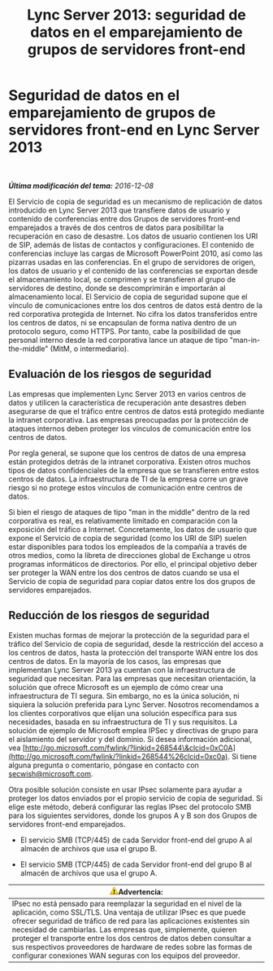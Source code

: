 ﻿---
title: 'Lync Server 2013: seguridad de datos en el emparejamiento de grupos de servidores front-end'
TOCTitle: Seguridad de datos en el emparejamiento de grupos de servidores front-end
ms:assetid: edb852b8-ea86-4948-b756-60fe6ee876d2
ms:mtpsurl: https://technet.microsoft.com/es-es/library/JJ721930(v=OCS.15)
ms:contentKeyID: 49889802
ms.date: 01/07/2017
mtps_version: v=OCS.15
ms.translationtype: HT
---

# Seguridad de datos en el emparejamiento de grupos de servidores front-end en Lync Server 2013

 

_**Última modificación del tema:** 2016-12-08_

El Servicio de copia de seguridad es un mecanismo de replicación de datos introducido en Lync Server 2013 que transfiere datos de usuario y contenido de conferencias entre dos Grupos de servidores front-end emparejados a través de dos centros de datos para posibilitar la recuperación en caso de desastre. Los datos de usuario contienen los URI de SIP, además de listas de contactos y configuraciones. El contenido de conferencias incluye las cargas de Microsoft PowerPoint 2010, así como las pizarras usadas en las conferencias. En el grupo de servidores de origen, los datos de usuario y el contenido de las conferencias se exportan desde el almacenamiento local, se comprimen y se transfieren al grupo de servidores de destino, donde se descomprimirán e importarán al almacenamiento local. El Servicio de copia de seguridad supone que el vínculo de comunicaciones entre los dos centros de datos está dentro de la red corporativa protegida de Internet. No cifra los datos transferidos entre los centros de datos, ni se encapsulan de forma nativa dentro de un protocolo seguro, como HTTPS. Por tanto, cabe la posibilidad de que personal interno desde la red corporativa lance un ataque de tipo "man-in-the-middle" (MitM, o intermediario).

## Evaluación de los riesgos de seguridad

Las empresas que implementen Lync Server 2013 en varios centros de datos y utilicen la característica de recuperación ante desastres deben asegurarse de que el tráfico entre centros de datos está protegido mediante la intranet corporativa. Las empresas preocupadas por la protección de ataques internos deben proteger los vínculos de comunicación entre los centros de datos.

Por regla general, se supone que los centros de datos de una empresa están protegidos detrás de la intranet corporativa. Existen otros muchos tipos de datos confidenciales de la empresa que se transfieren entre estos centros de datos. La infraestructura de TI de la empresa corre un grave riesgo si no protege estos vínculos de comunicación entre centros de datos.

Si bien el riesgo de ataques de tipo "man in the middle" dentro de la red corporativa es real, es relativamente limitado en comparación con la exposición del tráfico a Internet. Concretamente, los datos de usuario que expone el Servicio de copia de seguridad (como los URI de SIP) suelen estar disponibles para todos los empleados de la compañía a través de otros medios, como la libreta de direcciones global de Exchange u otros programas informáticos de directorios. Por ello, el principal objetivo deber ser proteger la WAN entre los dos centros de datos cuando se usa el Servicio de copia de seguridad para copiar datos entre los dos grupos de servidores emparejados.

## Reducción de los riesgos de seguridad

Existen muchas formas de mejorar la protección de la seguridad para el tráfico del Servicio de copia de seguridad, desde la restricción del acceso a los centros de datos, hasta la protección del transporte WAN entre los dos centros de datos. En la mayoría de los casos, las empresas que implementan Lync Server 2013 ya cuentan con la infraestructura de seguridad que necesitan. Para las empresas que necesitan orientación, la solución que ofrece Microsoft es un ejemplo de cómo crear una infraestructura de TI segura. Sin embargo, no es la única solución, ni siquiera la solución preferida para Lync Server. Nosotros recomendamos a los clientes corporativos que elijan una solución específica para sus necesidades, basada en su infraestructura de TI y sus requisitos. La solución de ejemplo de Microsoft emplea IPSec y directivas de grupo para el aislamiento del servidor y del dominio. Si desea información adicional, vea [http://go.microsoft.com/fwlink/?linkid=268544\&clcid=0xC0A](http://go.microsoft.com/fwlink/?linkid=268544%26clcid=0xc0a). Si tiene alguna pregunta o comentario, póngase en contacto con secwish@microsoft.com.

Otra posible solución consiste en usar IPsec solamente para ayudar a proteger los datos enviados por el propio servicio de copia de seguridad. Si elige este método, deberá configurar las reglas IPsec del protocolo SMB para los siguientes servidores, donde los grupos A y B son dos Grupos de servidores front-end emparejados.

  - El servicio SMB (TCP/445) de cada Servidor front-end del grupo A al almacén de archivos que usa el grupo B.

  - El servicio SMB (TCP/445) de cada Servidor front-end del grupo B al almacén de archivos que usa el grupo A.

<table>
<thead>
<tr class="header">
<th><img src="images/Gg412910.warning(OCS.15).gif" title="warning" alt="warning" />Advertencia:</th>
</tr>
</thead>
<tbody>
<tr class="odd">
<td>IPsec no está pensado para reemplazar la seguridad en el nivel de la aplicación, como SSL/TLS. Una ventaja de utilizar IPsec es que puede ofrecer seguridad de tráfico de red para las aplicaciones existentes sin necesidad de cambiarlas. Las empresas que, simplemente, quieren proteger el transporte entre los dos centros de datos deben consultar a sus respectivos proveedores de hardware de redes sobre las formas de configurar conexiones WAN seguras con los equipos del proveedor.</td>
</tr>
</tbody>
</table>

